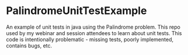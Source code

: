 # PalindromeUnitTestExample
An example of unit tests in java using the Palindrome problem. This repo used by my webinar and session attendees to learn about unit tests. This code is intentionally problematic - missing tests, poorly implemented, contains bugs, etc.
